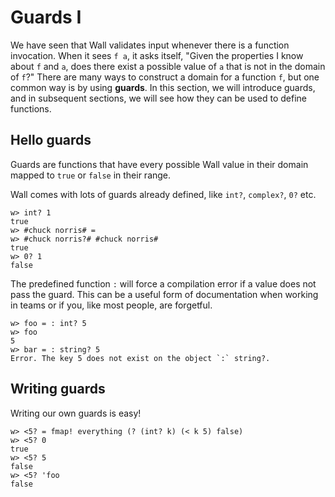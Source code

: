 # Guards I

We have seen that Wall validates input whenever there is a function invocation. When it sees `f a`, it asks itself, "Given the properties I know about `f` and `a`, does there exist a possible value of `a` that is not in the domain of `f`?" There are many ways to construct a domain for a function `f`, but one common way is by using **guards**. In this section, we will introduce guards, and in subsequent sections, we will see how they can be used to define functions.

## Hello guards

Guards are functions that have every possible Wall value in their domain mapped to `true` or `false` in their range.

Wall comes with lots of guards already defined, like `int?`, `complex?`, `0?` etc.

```
w> int? 1
true
w> #chuck norris# =
w> #chuck norris?# #chuck norris#
true
w> 0? 1
false
```

The predefined function `:` will force a compilation error if a value does not pass the guard. This can be a useful form of documentation when working in teams or if you, like most people, are forgetful.

```
w> foo = : int? 5
w> foo
5
w> bar = : string? 5
Error. The key 5 does not exist on the object `:` string?.
```
 
 ## Writing guards

 Writing our own guards is easy!

 ```
 w> <5? = fmap! everything (? (int? k) (< k 5) false)
 w> <5? 0
 true
 w> <5? 5
 false
 w> <5? 'foo
 false
 ```